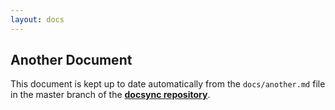 ```yaml
---
layout: docs
---
```



## Another Document

This document is kept up to date automatically from the `docs/another.md`
file in the master branch of the [**docsync repository**][1].

[1]: http://github.com/CoryG89/docsync